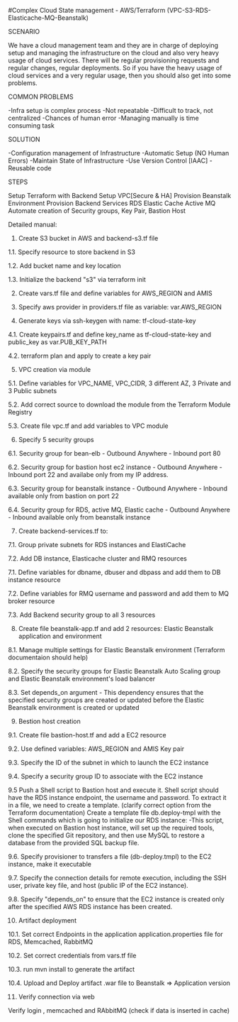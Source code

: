 #Complex Cloud State management - AWS/Terraform
(VPC-S3-RDS-Elasticache-MQ-Beanstalk)

SCENARIO

We have a cloud management team and they are in charge of deploying setup and managing
the infrastructure on the cloud and also very heavy usage of cloud services.
There will be regular provisioning requests and regular changes, regular deployments.
So if you have the heavy usage of cloud services and a very regular usage, then you should also get
into some problems.

COMMON PROBLEMS

-Infra setup is complex process
-Not repeatable
-Difficult to track, not centralized
-Chances of human error
-Managing manually is time consuming task

SOLUTION

-Configuration management of Infrastructure
-Automatic Setup (NO Human Errors)
-Maintain State of Infrastructure 
-Use Version Control [IAAC]
-Reusable code


STEPS

Setup Terraform with Backend
Setup VPC[Secure & HA]
Provision Beanstalk Environment
Provision Backend Services
		RDS
		Elastic Cache
		Active MQ
Automate creation of Security groups, Key Pair, Bastion Host

Detailed manual:

1. Create S3 bucket in AWS and backend-s3.tf file 

1.1. Specify resource to store backend in S3

1.2. Add bucket name and key location

1.3. Initialize the backend "s3" via terraform init

2. Create vars.tf file and define variables for AWS_REGION and AMIS

3. Specify aws provider in providers.tf file as variable: var.AWS_REGION

4. Generate keys via ssh-keygen with name: tf-cloud-state-key

4.1. Create keypairs.tf and define key_name as tf-cloud-state-key
and public_key as var.PUB_KEY_PATH

4.2. terraform plan and apply to create a key pair

5. VPC creation via module

5.1. Define variables for VPC_NAME, VPC_CIDR, 3 different AZ, 3 Private and 3 Public subnets

5.2. Add correct source to download the module from the Terraform Module Registry

5.3. Create file vpc.tf and add variables to VPC module

6. Specify 5 security groups

6.1. Security group for bean-elb - Outbound Anywhere - Inbound port 80

6.2. Security group for bastion host ec2 instance - Outbound Anywhere - Inbound port 22 and availabe only from my IP address.

6.3. Security group for beanstalk instance - Outbound Anywhere - 
Inbound available only from bastion on port 22

6.4. Security group for RDS, active MQ, Elastic cache - Outbound Anywhere -
Inbound available only from beanstalk instance

7. Create backend-services.tf to:

7.1. Group private subnets for RDS instances and ElastiCache

7.2. Add DB instance, Elasticache cluster and RMQ resources

7.1. Define variables for dbname, dbuser and dbpass and add them to DB instance resource

7.2. Define variables for RMQ username and password and add them to MQ broker resource

7.3. Add Backend security group to all 3 resources

8. Create file beanstalk-app.tf and add 2 resources: Elastic Beanstalk application and environment

8.1. Manage multiple settings for Elastic Beanstalk environment (Terraform documentaion should help)

8.2. Specify the security groups for Elastic Beanstalk Auto Scaling group and Elastic Beanstalk environment's load balancer

8.3. Set depends_on argument - This dependency ensures that the specified security groups are created or updated before the Elastic Beanstalk environment is created or updated

9. Bestion host creation 

9.1. Create file bastion-host.tf and add a EC2 resource

9.2. Use defined variables:
 AWS_REGION and AMIS
 Key pair

9.3. Specify the ID of the subnet in which to launch the EC2 instance

9.4. Specify a security group ID to associate with the EC2 instance

9.5 Push a Shell script to Bastion host and execute it.
Shell script should have the RDS instance endpoint, the username and password.
To extract it in a file, we need to create a template. (clarify correct option from the Terraform documentation)
Create a template file db.deploy-tmpl with the Shell commands which is going to initialize our RDS instance:
-This script, when executed on Bastion host instance, will set up the required tools, clone the specified Git repository, and then use MySQL to restore a database from the provided SQL backup file.

9.6. Specify provisioner to transfers a file (db-deploy.tmpl) to the EC2 instance, make it executable

9.7. Specify the connection details for remote execution, including the SSH user, private key file, and host (public IP of the EC2 instance).

9.8. Specify "depends_on" to ensure that the EC2 instance is created only after the specified AWS RDS instance has been created.

10. Artifact deployment

10.1. Set correct Endpoints in the application application.properties file for RDS, Memcached, RabbitMQ 

10.2. Set correct credentials from vars.tf file

10.3. run mvn install to generate the artifact 

10.4. Upload and Deploy artifact .war file to Beanstalk => Application version 

11. Verify connection via web

Verify login , memcached and RAbbitMQ (check if data is inserted in cache)



